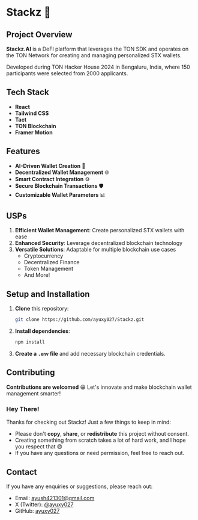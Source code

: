 # Stackz 🚀

## Project Overview
**Stackz.AI** is a DeFI platform that leverages the TON SDK and operates on the TON Network for creating and managing personalized STX wallets.

Developed during TON Hacker House 2024 in Bengaluru, India, where 150 participants were selected from 2000 applicants.

## Tech Stack
- **React**
- **Tailwind CSS**
- **Tact**
- **TON Blockchain**
- **Framer Motion**

## Features
- **AI-Driven Wallet Creation** 🤖
- **Decentralized Wallet Management** 🌐
- **Smart Contract Integration** ⚙️
- **Secure Blockchain Transactions** 🛡️
- **Customizable Wallet Parameters** 📊

## USPs
1. **Efficient Wallet Management**: Create personalized STX wallets with ease
2. **Enhanced Security**: Leverage decentralized blockchain technology
3. **Versatile Solutions**: Adaptable for multiple blockchain use cases
   - Cryptocurrency
   - Decentralized Finance
   - Token Management
   - And More!

## Setup and Installation
1. **Clone** this repository:
   ```bash
   git clone https://github.com/ayuxy027/Stackz.git
   ```
2. **Install dependencies**:
   ```bash
   npm install
   ```
3. **Create a `.env` file** and add necessary blockchain credentials.

## Contributing
**Contributions are welcomed** 😁
Let's innovate and make blockchain wallet management smarter!

### Hey There!
Thanks for checking out Stackz!
Just a few things to keep in mind:
- Please don't **copy**, **share**, or **redistribute** this project without consent.
- Creating something from scratch takes a lot of hard work, and I hope you respect that 😄
- If you have any questions or need permission, feel free to reach out.

## Contact
If you have any enquiries or suggestions, please reach out:
- Email: [ayush421301@gmail.com](mailto:ayuxy027@gmail.com)
- X (Twitter): [@ayuxy027](https://twitter.com/ayuxy027)
- GitHub: [ayuxy027](https://github.com/ayuxy027)